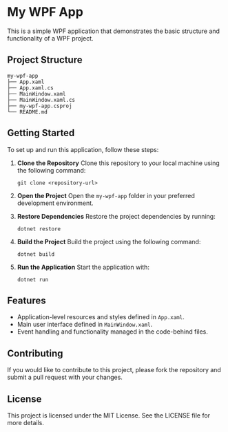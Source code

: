 # My WPF App

This is a simple WPF application that demonstrates the basic structure and functionality of a WPF project.

## Project Structure

```
my-wpf-app
├── App.xaml
├── App.xaml.cs
├── MainWindow.xaml
├── MainWindow.xaml.cs
├── my-wpf-app.csproj
└── README.md
```

## Getting Started

To set up and run this application, follow these steps:

1. **Clone the Repository**
   Clone this repository to your local machine using the following command:
   ```
   git clone <repository-url>
   ```

2. **Open the Project**
   Open the `my-wpf-app` folder in your preferred development environment.

3. **Restore Dependencies**
   Restore the project dependencies by running:
   ```
   dotnet restore
   ```

4. **Build the Project**
   Build the project using the following command:
   ```
   dotnet build
   ```

5. **Run the Application**
   Start the application with:
   ```
   dotnet run
   ```

## Features

- Application-level resources and styles defined in `App.xaml`.
- Main user interface defined in `MainWindow.xaml`.
- Event handling and functionality managed in the code-behind files.

## Contributing

If you would like to contribute to this project, please fork the repository and submit a pull request with your changes.

## License

This project is licensed under the MIT License. See the LICENSE file for more details.
